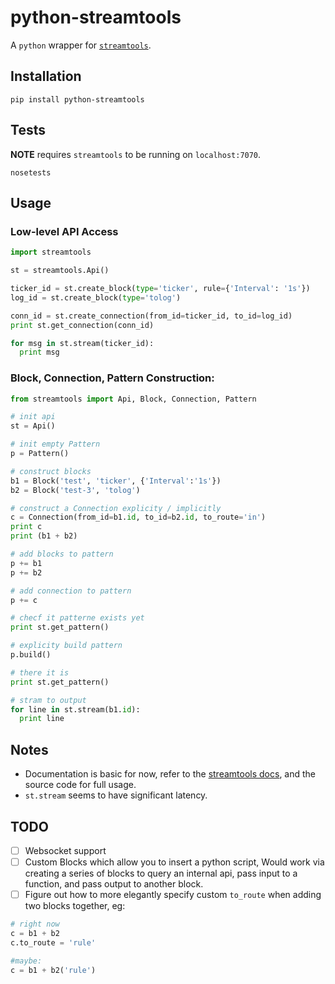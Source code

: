 python-streamtools
==================

A `python` wrapper for [`streamtools`](http://nytlabs.github.io/streamtools).

## Installation
```
pip install python-streamtools
```

## Tests
**NOTE** requires `streamtools` to be running on `localhost:7070`.
```
nosetests
```

## Usage 

### Low-level API Access
```python
import streamtools 

st = streamtools.Api()

ticker_id = st.create_block(type='ticker', rule={'Interval': '1s'})
log_id = st.create_block(type='tolog')

conn_id = st.create_connection(from_id=ticker_id, to_id=log_id)
print st.get_connection(conn_id)

for msg in st.stream(ticker_id):
  print msg
```

### Block, Connection, Pattern Construction:

```python
from streamtools import Api, Block, Connection, Pattern 

# init api
st = Api()

# init empty Pattern
p = Pattern()

# construct blocks
b1 = Block('test', 'ticker', {'Interval':'1s'})
b2 = Block('test-3', 'tolog')

# construct a Connection explicity / implicitly
c = Connection(from_id=b1.id, to_id=b2.id, to_route='in')
print c 
print (b1 + b2)

# add blocks to pattern
p += b1 
p += b2 

# add connection to pattern
p += c

# checf it patterne exists yet
print st.get_pattern()

# explicity build pattern
p.build()

# there it is
print st.get_pattern()

# stram to output
for line in st.stream(b1.id):
  print line
```

## Notes
* Documentation is basic for now, refer to the [streamtools docs](http://nytlabs.github.io/streamtools/docs/), and the source code for full usage.
* `st.stream` seems to have significant latency.

## TODO

- [ ] Websocket support
- [ ] Custom Blocks which allow you to insert a python script, Would work via creating a series of blocks to query an internal api, pass input to a function, and pass output to another block.
- [ ] Figure out how to more elegantly specify custom `to_route` when adding two blocks together, eg:

```python
# right now 
c = b1 + b2 
c.to_route = 'rule'

#maybe:
c = b1 + b2('rule')
```

